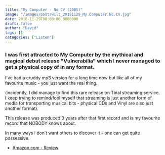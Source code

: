 ```yaml
---
title: "My Computer - No CV (2005)"
image: "/images/post/wilt_20181129_My.Computer.No.CV.jpg"
date: 2018-11-29T00:00:00.0000000
draft: false
author: "David"
tags: []
categories: ["Listen"]
---
```

### I was first attracted to My Computer by the mythical and magical debut release "Vulnerabilia" which I never managed to get a physical copy of in any format.

 I've had a cruddy mp3 version for a long time now but like all of my favourite music - you just want the real thing. 

 (incidently, I did manage to find this rare release on Tidal streaming service. I keep trying to remind/fool myself that streaming is just another form of media for transporting musical bits - physical CDs and Vinyl are also just another format). 

 This release was produced 3 years after that first record and is my favourite record that NOBODY knows about. 

 In many ways I don't want others to discover it - one can get quite possessive.

-  [Amazon.com - Review](https://www.amazon.co.uk/No-CV-My-Computer/dp/B0009S3HUI)
